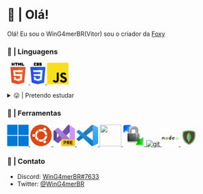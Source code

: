 <h1>🦊 | Olá! </h1>

<p>Olá! Eu sou o WinG4merBR(Vitor) sou o criador da <a href="https://foxywebsite.ml">Foxy</a>

   <h3 align="left">🔨 <b>|</b> Linguagens</h3>
<p align="left">
      <a href="https://developer.mozilla.org/pt-BR/docs/Web/HTML" target="_blank">
        <img src="./assets/img/html.png" width="50" height="50">
    </a>
      <a href="https://developer.mozilla.org/pt-BR/docs/Web/CSS" target="_blank">
        <img src="./assets/img/css3.png" width="35" height="50">
    </a>
    <a href="https://developer.mozilla.org/pt-BR/docs/Web/JavaScript" target="_blank">
        <img src="./assets/img/javascript.png" width="50" height="50">
    </a>
</p>

<details>
  <summary>😛 | Pretendo estudar</summary>
  <ul>
     <li>C</li>
      <li>C++</li>
     <li>C#</li>
     <li>Assembly</li>
  </ul>
</details>
<h3 align="left">🔨 <b>|</b> Ferramentas</h3>
<p align="left">
    <a href="https://www.microsoft.com/pt-br/windows" target="_blank">
        <img src="./assets/img/windows11-logo.png" width="50" height="50"> </a>
    <a href="https://ubuntu.com/" target="_blank">
        <img src="./assets/img/ubuntu.png" width="50" height="50">
   </a>
       <a href="https://visualstudio.microsoft.com/pt-br/vs/community/" target="_blank">
        <img src="./assets/img/preview-vs.png" width="50" height="50">
    </a>
    <a href="https://code.visualstudio.com/" target="_blank">
        <img src="./assets/img/vscode.png" width="50" height="50">
    </a>
    <a href="https://github.com/microsoft/terminal" target="_blank">
        <img src="https://upload.wikimedia.org/wikipedia/commons/0/01/Windows_Terminal_Logo_256x256.png" width="50" height="50">
    </a>
  <a href="https://winscp.net" target="_blank">
    <img src="./assets/img/winscp.png" width="50" height="50">
  </a>
   <a href="https://git-scm.com/" target="_blank"> <img src="https://www.vectorlogo.zone/logos/git-scm/git-scm-icon.svg" alt="git" width="40" height="40"/> </a>
   <a href="https://nodejs.org" target="_blank"> <img src="https://raw.githubusercontent.com/devicons/devicon/master/icons/nodejs/nodejs-original-wordmark.svg" alt="nodejs" width="40" height="40"/>
   </a>
       <a href="https://mongodb.com" target="_blank"> <img src="./assets/img/mongodb.png" width="40" height="40"/>
          </a>
</p>
<h3 align="left"> 📱 <b>|</b> Contato </h3>
<ul align="left">
    <li>Discord: <a href="https://discord.com/users/708493555768885338">WinG4merBR#7633</a></li>
    <li>Twitter: <a href="https://twitter.com/WinG4merBR">@WinG4merBR</a></li>
</ul>
